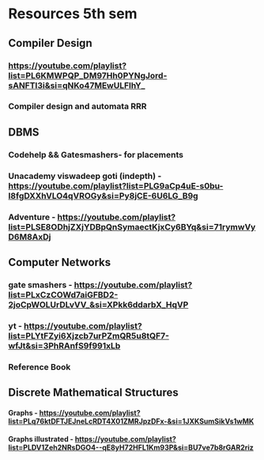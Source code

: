 # Resources 5th sem  

## Compiler Design
### https://youtube.com/playlist?list=PL6KMWPQP_DM97Hh0PYNgJord-sANFTI3i&si=qNKo47MEwULFlhY_
### Compiler design and automata RRR

## DBMS
### Codehelp && Gatesmashers- for placements
### Unacademy viswadeep goti (indepth) - https://youtube.com/playlist?list=PLG9aCp4uE-s0bu-I8fgDXXhVLO4qVROGy&si=Py8jCE-6U6LG_B9g
### Adventure - https://youtube.com/playlist?list=PLSE8ODhjZXjYDBpQnSymaectKjxCy6BYq&si=71rymwVyD6M8AxDj

## Computer Networks
### gate smashers - https://youtube.com/playlist?list=PLxCzCOWd7aiGFBD2-2joCpWOLUrDLvVV_&si=XPkk6ddarbX_HqVP
### yt - https://youtube.com/playlist?list=PLYtFZyi6Xjzcb7urPZmQR5u8tQF7-wfJt&si=3PhRAnfS9f991xLb
### Reference Book 

## Discrete Mathematical Structures
#### Graphs - https://youtube.com/playlist?list=PLq76ktDFTJEJneLcRDT4X01ZMRJpzDFx-&si=1JXKSumSikVs1wMK
#### Graphs illustrated - https://youtube.com/playlist?list=PLDV1Zeh2NRsDGO4--qE8yH72HFL1Km93P&si=BU7ve7b8rGAR2riz
